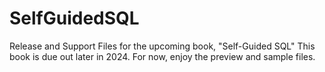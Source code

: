 # SelfGuidedSQL
Release and Support Files for the upcoming book, "Self-Guided SQL"
This book is due out later in 2024. For now, enjoy the preview and sample files.
